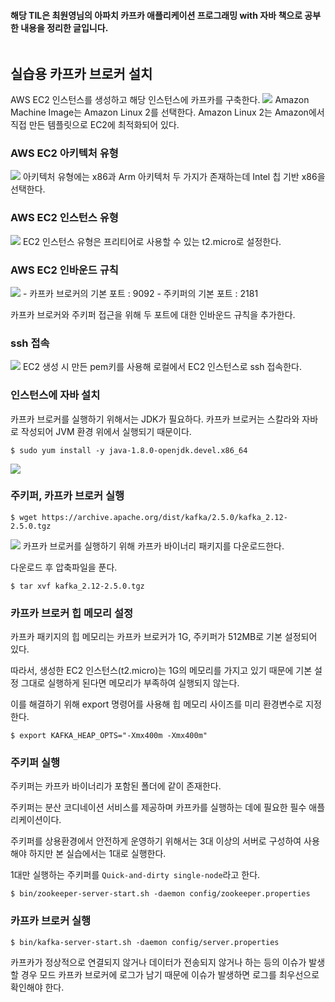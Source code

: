 #### 해당 TIL은 **최원영님의 아파치 카프카 애플리케이션 프로그래밍 with 자바** 책으로 공부한 내용을 정리한 글입니다.
<img src="images/아파치 카프카 애플리케이션 프로그래밍 with 자바.jpeg" alt="">

## 실습용 카프카 브로커 설치
AWS EC2 인스턴스를 생성하고 해당 인스턴스에 카프카를 구축한다.
<img src="images/EC2 생성.png">
Amazon Machine Image는 Amazon Linux 2를 선택한다.
Amazon Linux 2는 Amazon에서 직접 만든 템플릿으로 EC2에 최적화되어 있다.

### AWS EC2 아키텍처 유형
<img src="images/EC2 아키텍처 유형.png">
아키텍처 유형에는 x86과 Arm 아키텍처 두 가지가 존재하는데 Intel 칩 기반 x86을 선택한다.

### AWS EC2 인스턴스 유형
<img src="images/EC2 인스턴스 유형.png">
EC2 인스턴스 유형은 프리티어로 사용할 수 있는 t2.micro로 설정한다.

### AWS EC2 인바운드 규칙
<img src="images/EC2 인바운드 규칙.png">
- 카프카 브로커의 기본 포트 : 9092
- 주키퍼의 기본 포트 : 2181

카프카 브로커와 주키퍼 접근을 위해 두 포트에 대한 인바운드 규칙을 추가한다.

### ssh 접속
<img src="images/EC2 ssh 접속.png">
EC2 생성 시 만든 pem키를 사용해 로컬에서 EC2 인스턴스로 ssh 접속한다.

### 인스턴스에 자바 설치
카프카 브로커를 실행하기 위해서는 JDK가 필요하다.
카프카 브로커는 스칼라와 자바로 작성되어 JVM 환경 위에서 실행되기 때문이다.
```shell
$ sudo yum install -y java-1.8.0-openjdk.devel.x86_64
```
<img src="images/Java 버전.png">

### 주키퍼, 카프카 브로커 실행
```shell
$ wget https://archive.apache.org/dist/kafka/2.5.0/kafka_2.12-2.5.0.tgz
```
<img src="images/카프카 바이너리 패키지 다운로드.png">
카프카 브로커를 실행하기 위해 카프카 바이너리 패키지를 다운로드한다.

다운로드 후 압축파일을 푼다.
```shell
$ tar xvf kafka_2.12-2.5.0.tgz
```

### 카프카 브로커 힙 메모리 설정
카프카 패키지의 힙 메모리는 카프카 브로커가 1G, 주키퍼가 512MB로 기본 설정되어 있다.


따라서, 생성한 EC2 인스턴스(t2.micro)는 1G의 메모리를 가지고 있기 때문에 기본 설정 그대로 실행하게 된다면 메모리가 부족하여 실행되지 않는다.

이를 해결하기 위해 export 명령어를 사용해 힙 메모리 사이즈를 미리 환경변수로 지정한다.
```shell
$ export KAFKA_HEAP_OPTS="-Xmx400m -Xmx400m"
```

### 주키퍼 실행
주키퍼는 카프카 바이너리가 포함된 폴더에 같이 존재한다.

주키퍼는 분산 코디네이션 서비스를 제공하며 카프카를 실행하는 데에 필요한 필수 애플리케이션이다.

주키퍼를 상용환경에서 안전하게 운영하기 위해서는 3대 이상의 서버로 구성하여 사용해야 하지만 본 실습에서는 1대로 실행한다.

1대만 실행하는 주키퍼를 `Quick-and-dirty single-node`라고 한다.

```shell
$ bin/zookeeper-server-start.sh -daemon config/zookeeper.properties
```

### 카프카 브로커 실행
```shell
$ bin/kafka-server-start.sh -daemon config/server.properties
```
카프카가 정상적으로 연결되지 않거나 데이터가 전송되지 않거나 하는 등의 이슈가 발생할 경우 모드 카프카 브로커에 로그가 남기 때문에 이슈가 발생하면 로그를 최우선으로 확인해야 한다.
